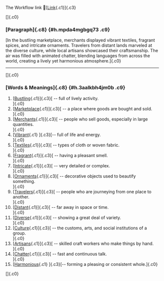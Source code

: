 The Workflow link
👏[[Link](https://www.google.com/url?q=http://www.google.com&sa=D&source=editors&ust=1756727127079004&usg=AOvVaw39fYPQOYfcswrs0loom9J7){.c1}]{.c3}

[]{.c0}

### [Paragraph]{.c8} {#h.mpda4mgbgq73 .c9}

[In the bustling marketplace, merchants displayed vibrant textiles,
fragrant spices, and intricate ornaments. Travelers from distant lands
marveled at the diverse culture, while local artisans showcased their
craftsmanship. The air was filled with animated chatter, blending
languages from across the world, creating a lively yet harmonious
atmosphere.]{.c0}

------------------------------------------------------------------------

[]{.c0}

### [Words & Meanings]{.c8} {#h.3aalkbh4jm0b .c9}

1.  [[Bustling](https://www.google.com/url?q=http://www.google.com&sa=D&source=editors&ust=1756727127080104&usg=AOvVaw0CQ4TqqiEfg_tKytHUV01c){.c1}]{.c3}[ --
    full of lively activity.\
    ]{.c0}
2.  [[Marketplace](https://www.google.com/url?q=http://www.google.com&sa=D&source=editors&ust=1756727127080412&usg=AOvVaw2gmhA0IRxdCWx3_UP8UTf-){.c1}]{.c3}[ --
    a place where goods are bought and sold.\
    ]{.c0}
3.  [[Merchants](https://www.google.com/url?q=http://www.google.com&sa=D&source=editors&ust=1756727127080587&usg=AOvVaw1w63CXiI3D-mDb27Yv71bv){.c1}]{.c3}[ --
    people who sell goods, especially in large quantities.\
    ]{.c0}
4.  [[Vibrant](https://www.google.com/url?q=http://www.google.com&sa=D&source=editors&ust=1756727127080757&usg=AOvVaw0hDC8YNdqn-Nspz2UVL3Cd){.c1}
    ]{.c3}[-- full of life and energy.\
    ]{.c0}
5.  [[Textiles](https://www.google.com/url?q=http://www.google.com&sa=D&source=editors&ust=1756727127080900&usg=AOvVaw3phOpVbEsaCH5C9enS0JjC){.c1}]{.c3}[ --
    types of cloth or woven fabric.\
    ]{.c0}
6.  [[Fragrant](https://www.google.com/url?q=http://www.google.com&sa=D&source=editors&ust=1756727127081074&usg=AOvVaw255QZy65Qh6bF5ZDD2-uYq){.c1}]{.c3}[ --
    having a pleasant smell.\
    ]{.c0}
7.  [[Intricate](https://www.google.com/url?q=http://www.google.com&sa=D&source=editors&ust=1756727127081240&usg=AOvVaw3j46IBvfaNqSN5DOXAP-RL){.c1}]{.c3}[ --
    very detailed or complex.\
    ]{.c0}
8.  [[Ornaments](https://www.google.com/url?q=http://www.google.com&sa=D&source=editors&ust=1756727127081417&usg=AOvVaw2HYv3NsRliGCQMGvq3gLBJ){.c1}]{.c3}[ --
    decorative objects used to beautify something.\
    ]{.c0}
9.  [[Travelers](https://www.google.com/url?q=http://www.google.com&sa=D&source=editors&ust=1756727127081642&usg=AOvVaw34KNlKp88VctZs2DX-R036){.c1}]{.c3}[ --
    people who are journeying from one place to another.\
    ]{.c0}
10. [[Distant](https://www.google.com/url?q=http://www.google.com&sa=D&source=editors&ust=1756727127081921&usg=AOvVaw1BQRdRNVLYNNSL7lwnrJ7N){.c1}]{.c3}[ --
    far away in space or time.\
    ]{.c0}
11. [[Diverse](https://www.google.com/url?q=http://www.google.com&sa=D&source=editors&ust=1756727127082176&usg=AOvVaw3tAZziw5Unb1QqmIt88K0j){.c1}]{.c3}[ --
    showing a great deal of variety.\
    ]{.c0}
12. [[Culture](https://www.google.com/url?q=http://www.google.com&sa=D&source=editors&ust=1756727127082460&usg=AOvVaw36L2kSvzR6mj6FZ6OghYpg){.c1}]{.c3}[ --
    the customs, arts, and social institutions of a group.\
    ]{.c0}
13. [[Artisans](https://www.google.com/url?q=http://www.google.com&sa=D&source=editors&ust=1756727127082754&usg=AOvVaw1mXFjqcxZHy_xygTgcnsFt){.c1}]{.c3}[ --
    skilled craft workers who make things by hand.\
    ]{.c0}
14. [[Chatter](https://www.google.com/url?q=http://www.google.com&sa=D&source=editors&ust=1756727127082981&usg=AOvVaw2CEHMw6esbNNImagU5WSvt){.c1}]{.c3}[ --
    fast and continuous talk.\
    ]{.c0}
15. [[Harmonious](https://www.google.com/url?q=http://www.google.com&sa=D&source=editors&ust=1756727127083237&usg=AOvVaw3o1S6itdUuZWR74qS_2aOT){.c1}
    ]{.c3}[-- forming a pleasing or consistent whole.]{.c0}

[]{.c0}
